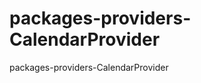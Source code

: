 packages-providers-CalendarProvider
===================================

packages-providers-CalendarProvider
